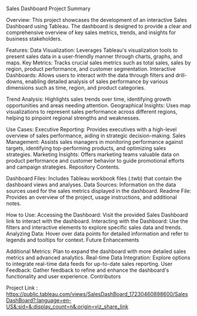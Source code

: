 Sales Dashboard Project Summary

Overview:
This project showcases the development of an interactive Sales Dashboard using Tableau. The dashboard is designed to provide a clear and comprehensive overview of key sales metrics, trends, and insights for business stakeholders.

Features:
Data Visualization: Leverages Tableau's visualization tools to present sales data in a user-friendly manner through charts, graphs, and maps.
Key Metrics: Tracks crucial sales metrics such as total sales, sales by region, product performance, and customer segmentation.
Interactive Dashboards: Allows users to interact with the data through filters and drill-downs, enabling detailed analysis of sales performance by various dimensions such as time, region, and product categories.

Trend Analysis: 
Highlights sales trends over time, identifying growth opportunities and areas needing attention.
Geographical Insights: Uses map visualizations to represent sales performance across different regions, helping to pinpoint regional strengths and weaknesses.

Use Cases:
Executive Reporting: Provides executives with a high-level overview of sales performance, aiding in strategic decision-making.
Sales Management: Assists sales managers in monitoring performance against targets, identifying top-performing products, and optimizing sales strategies.
Marketing Insights: Offers marketing teams valuable data on product performance and customer behavior to guide promotional efforts and campaign strategies.
Repository Contents.

Dashboard Files: Includes Tableau workbook files (.twb) that contain the dashboard views and analyses.
Data Sources: Information on the data sources used for the sales metrics displayed in the dashboard.
Readme File: Provides an overview of the project, usage instructions, and additional notes.

How to Use:
Accessing the Dashboard: Visit the provided Sales Dashboard link to interact with the dashboard.
Interacting with the Dashboard: Use the filters and interactive elements to explore specific sales data and trends.
Analyzing Data: Hover over data points for detailed information and refer to legends and tooltips for context.
Future Enhancements

Additional Metrics: Plan to expand the dashboard with more detailed sales metrics and advanced analytics.
Real-time Data Integration: Explore options to integrate real-time data feeds for up-to-date sales reporting.
User Feedback: Gather feedback to refine and enhance the dashboard's functionality and user experience.
Contributors

Project Link : https://public.tableau.com/views/SalesDashBoard_17230460898600/SalesDashBoard?:language=en-US&:sid=&:display_count=n&:origin=viz_share_link

